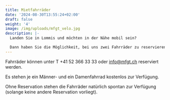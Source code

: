 ```yaml
---
title: Mietfahrräder
date: '2024-08-30T13:55:24+02:00'
draft: false
weight: '4'
image: /img/uploads/mfgt_velo.jpg
description: |-
  Landen Sie in Lommis und möchten in der Nähe mobil sein?

  Dann haben Sie die Möglichkeit, bei uns zwei Fahrräder zu reservieren.
---
```

Fahrräder können unter T +41 52 366 33 33 oder info@mfgt.ch reserviert werden.

Es stehen je ein Männer- und ein Damenfahrrad kostenlos zur Verfügung. 

Ohne Reservation stehen die Fahrräder natürlich spontan zur Verfügung (solange keine andere Reservation vorliegt).
